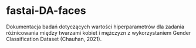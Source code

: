 # fastai-DA-faces
Dokumentacja badań dotyczących wartości hiperparametrów dla zadania różnicowania między twarzami kobiet i mężczyzn z wykorzystaniem Gender Classification Dataset (Chauhan, 2021).
